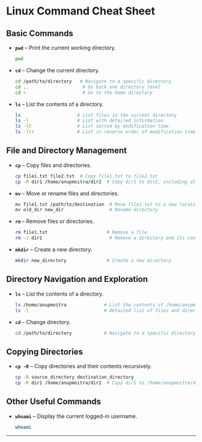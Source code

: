 # **Linux Command Cheat Sheet**

## **Basic Commands**

- **`pwd`** – Print the current working directory.
  ```bash
  pwd
  ```

- **`cd`** – Change the current directory.
  ```bash
  cd /path/to/directory   # Navigate to a specific directory
  cd ..                    # Go back one directory level
  cd ~                     # Go to the home directory
  ```

- **`ls`** – List the contents of a directory.
  ```bash
  ls                     # List files in the current directory
  ls -l                  # List with detailed information
  ls -lt                 # List sorted by modification time
  ls -ltr                # List in reverse order of modification time
  ```

## **File and Directory Management**

- **`cp`** – Copy files and directories.
  ```bash
  cp file1.txt file2.txt  # Copy file1.txt to file2.txt
  cp -R dir1 /home/anupmoitra/dir2  # Copy dir1 to dir2, including all subdirectories and files
  ```

- **`mv`** – Move or rename files and directories.
  ```bash
  mv file1.txt /path/to/destination  # Move file1.txt to a new location
  mv old_dir new_dir                 # Rename directory
  ```

- **`rm`** – Remove files or directories.
  ```bash
  rm file1.txt                      # Remove a file
  rm -r dir1                         # Remove a directory and its contents
  ```

- **`mkdir`** – Create a new directory.
  ```bash
  mkdir new_directory               # Create a new directory
  ```

## **Directory Navigation and Exploration**

- **`ls`** – List the contents of a directory.
  ```bash
  ls /home/anupmoitra              # List the contents of /home/anupmoitra
  ls -l                            # Detailed list of files and directories
  ```

- **`cd`** – Change directory.
  ```bash
  cd /path/to/directory            # Navigate to a specific directory
  ```

## **Copying Directories**

- **`cp -R`** – Copy directories and their contents recursively.
  ```bash
  cp -R source_directory destination_directory
  cp -R dir1 /home/anupmoitra/dir2  # Copy dir1 to /home/anupmoitra/dir2
  ```

## **Other Useful Commands**

- **`whoami`** – Display the current logged-in username.
  ```bash
  whoami
  ```

---
